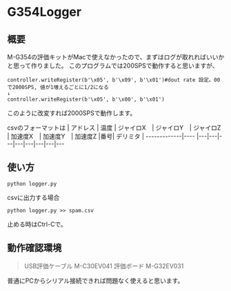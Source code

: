 # G354Logger

## 概要
M-G354の評価キットがMacで使えなかったので、まずはログが取れればいいかと思って作りました。
このプログラムでは200SPSで動作すると思いますが、

```
controller.writeRegister(b'\x05', b'\x09', b'\x01')#dout rate 設定。00で2000SPS, 値が1増えるごとに1/2になる
↓
controller.writeRegister(b'\x05', b'\x00', b'\x01')
```

このように改変すれば2000SPSで動作します。

csvのフォーマットは
| アドレス | 温度 | ジャイロX　| ジャイロY　| ジャイロZ | 加速度X　| 加速度Y　| 加速度Z |番号| デリミタ |
-------------|---- |---|---|---|---|---|---|---|---

## 使い方

```
python logger.py
```

csvに出力する場合

```
python logger.py >> spam.csv
```

止める時はCtrl-Cで。

## 動作確認環境

> USB評価ケーブル M-C30EV041
> 評価ボード M-G32EV031

普通にPCからシリアル接続できれば問題なく使えると思います。
